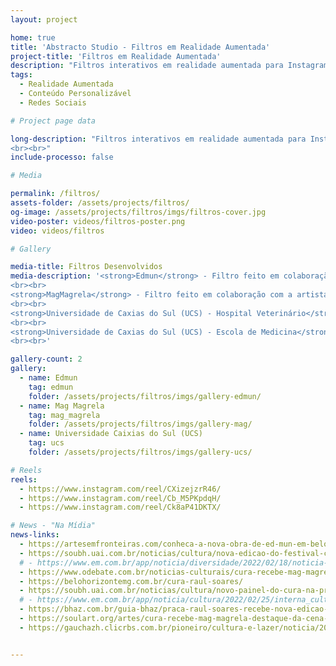 ```yaml
---
layout: project

home: true
title: 'Abstracto Studio - Filtros em Realidade Aumentada'
project-title: 'Filtros em Realidade Aumentada'
description: "Filtros interativos em realidade aumentada para Instagram e Facebook. Dê vida para um conteúdo estático e o resultado pode ser facilmente compartilhado como story, reels, ou no próprio mural."
tags:
  - Realidade Aumentada
  - Conteúdo Personalizável
  - Redes Sociais

# Project page data

long-description: "Filtros interativos em realidade aumentada para Instagram e Facebook. Dê vida para um conteúdo estático e o resultado pode ser facilmente compartilhado como story, reels, ou no próprio mural.   
<br><br>"
include-processo: false

# Media

permalink: /filtros/
assets-folder: /assets/projects/filtros/
og-image: /assets/projects/filtros/imgs/filtros-cover.jpg
video-poster: videos/filtros-poster.png
video: videos/filtros

# Gallery

media-title: Filtros Desenvolvidos
media-description: '<strong>Edmun</strong> - Filtro feito em colaboração com o artista urbano Edmun para sua empena do Festival CURA: Circuito Urbano de Arte.
<br><br>
<strong>MagMagrela</strong> - Filtro feito em colaboração com a artista urbana MagMagrela para sua empena do Festival CURA: Circuito Urbano de Arte.
<br><br>
<strong>Universidade de Caxias do Sul (UCS) - Hospital Veterinário</strong> - Filtro feito em colaboração com o artista urbano Gomes One para sua empena no Hospital Veterinário da UCS.
<br><br>
<strong>Universidade de Caxias do Sul (UCS) - Escola de Medicina</strong> - Filtro feito em colaboração com o artista urbano Gomes One para sua empena na Escola de Medicina da UCS. 
<br><br>'

gallery-count: 2
gallery:
  - name: Edmun
    tag: edmun
    folder: /assets/projects/filtros/imgs/gallery-edmun/
  - name: Mag Magrela
    tag: mag_magrela
    folder: /assets/projects/filtros/imgs/gallery-mag/
  - name: Universidade Caixias do Sul (UCS)
    tag: ucs
    folder: /assets/projects/filtros/imgs/gallery-ucs/

# Reels
reels:
  - https://www.instagram.com/reel/CXizejzrR46/
  - https://www.instagram.com/reel/Cb_M5PKpdqH/
  - https://www.instagram.com/reel/Ck8aP41DKTX/

# News - "Na Mídia"
news-links:
  - https://artesemfronteiras.com/conheca-a-nova-obra-de-ed-mun-em-belo-horizonte/
  - https://soubh.uai.com.br/noticias/cultura/nova-edicao-do-festival-cura-comeca-com-pintura-de-empenas-na-praca-raul-soares
  # - https://www.em.com.br/app/noticia/diversidade/2022/02/18/noticia-diversidade,1346007/cura-festival-em-bh-levanta-debates-sobre-o-papel-da-arte-urbana.shtml
  - https://www.odebate.com.br/noticias-culturais/cura-recebe-mag-magrela-destaque-da-cena-mundial-de-arte-urbana.html
  - https://belohorizontemg.com.br/cura-raul-soares/
  - https://soubh.uai.com.br/noticias/cultura/novo-painel-do-cura-na-praca-raul-soares-comeca-a-tomar-forma
  # - https://www.em.com.br/app/noticia/cultura/2022/02/25/interna_cultura,1348350/mag-magrela-conclui-painel-no-edificio-savoy-perto-da-praca-raul-soares.shtml
  - https://bhaz.com.br/guia-bhaz/praca-raul-soares-recebe-nova-edicao-cura-neste-mes
  - https://soulart.org/artes/cura-recebe-mag-magrela-destaque-da-cena-mundial-de-arte-urbana
  - https://gauchazh.clicrbs.com.br/pioneiro/cultura-e-lazer/noticia/2023/08/mural-que-sera-inaugurado-nesta-terca-na-ucs-une-inteligencia-artificial-e-realidade-aumentada-cll19y2f800ao0154pt9ftypu.html


---
```

